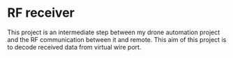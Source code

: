 # RF receiver
This project is an intermediate step between my drone automation project and the RF communication between it and remote.
This aim of this project is to decode received data from virtual wire port.